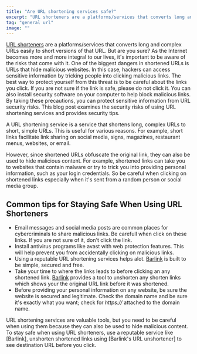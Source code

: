```yaml
---
title: "Are URL shortening services safe?"
excerpt: "URL shorteners are a platforms/services that converts long and complex URLs easily to short versions of that URL. But are you sure? As the Internet becomes more and more..."
tag: "general url"
image: ""
---
```


[URL shorteners](https://what-are-url-shortening-services) are a platforms/services that converts long and complex URLs easily to short versions of that URL. But are you sure? As the Internet becomes more and more integral to our lives, it's important to be aware of the risks that come with it. One of the biggest dangers in shortened URLs is URLs that hide malicious websites. In this case, hackers can access sensitive information by tricking people into clicking malicious links. The best way to protect yourself from this threat is to be careful about the links you click. If you are not sure if the link is safe, please do not click it. You can also install security software on your computer to help block malicious links. By taking these precautions, you can protect sensitive information from URL security risks. This blog post examines the security risks of using URL shortening services and provides security tips.

A URL shortening service is a service that shortens long, complex URLs to short, simple URLs. This is useful for various reasons. For example, short links facilitate link sharing on social media, signs, magazines, restaurant menus, websites, or email.

However, since shortened URLs obfuscate the original link, they can also be used to hide malicious content. For example, shortened links can take you to websites that contain malware or try to trick you into providing personal information, such as your login credentials. So be careful when clicking on shortened links especially when it's sent from a random person or social media group.

## Common tips for Staying Safe When Using URL Shorteners

- Email messages and social media posts are common places for cybercriminals to share malicious links. Be carefull when click on these links. If you are not sure of it, don't click the link.
- Install antivirus programs like avast with web protection features. This will help prevent you from accidentally clicking on malicious links.
- Using a reputable URL shortening services helps alot. [Barlink](https://barlink.vercel.app) is built to be simple, secured and free.
- Take your time to where the links leads to before clicking an any shortened link. [Barlink](/) provides a tool to unshorten any shorten links which shows your the original URL link before it was shortened.
- Before providing your personal information on any website, be sure the website is secured and legitimate. Check the domain name and be sure it's exactly what you want; check for _https://_ attached to the domain name.

URL shortening services are valuable tools, but you need to be careful when using them because they can also be used to hide malicious content. To stay safe when using URL shorteners, use a reputable service like [Barlink], unshorten shortened links using [Barlink's URL unshortener] to see destination URL before you click.
